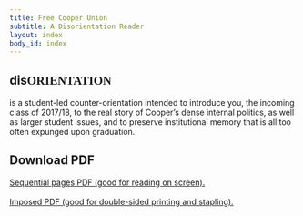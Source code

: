 ```yaml
---
title: Free Cooper Union
subtitle: A Disorientation Reader
layout: index
body_id: index
---
```


<h2>dis<span style="font-family:CooperUnion;text-transform:uppercase;">Orientation</span></h2>

<p class="intro">is a student-led counter-orientation intended to introduce you, the incoming class of 2017/18, to the real story of Cooper’s dense internal politics, as well as larger student issues, and to preserve institutional memory that is all too often expunged 
upon graduation.</p>

<section id="download">
	<h2>Download PDF</h2>
<a href="{{site.baseurl}}/download/disorientation-reader-pages.pdf">Sequential pages PDF (good for reading on screen).</a><br><br>
	<a href="{{site.baseurl}}/download/disorientation-reader-booklet.pdf">Imposed PDF (good for double-sided printing and stapling).</a>
</section>
